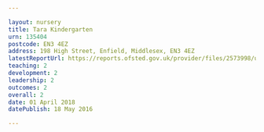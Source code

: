 ```yaml
---

layout: nursery
title: Tara Kindergarten
urn: 135404
postcode: EN3 4EZ
address: 198 High Street, Enfield, Middlesex, EN3 4EZ
latestReportUrl: https://reports.ofsted.gov.uk/provider/files/2573998/urn/135404.pdf
teaching: 2
development: 2
leadership: 2
outcomes: 2
overall: 2
date: 01 April 2018 
datePublish: 18 May 2016

---
```

